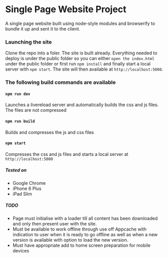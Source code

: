 # Single Page Website Project

A single page website built using node-style modules and browserify to bundle it up and sent it to the client. 

### Launching the site

Clone the repo into a foler. The site is built already. Everything needed to deploy is under the public folder so you can either `open the index.html` under the public folder or first run `npm install` and finally start a local server with `npm start`. The site will then available at `http://localhost:5000`.

### The following build commands are  available

#### `npm run dev`
Launches a livereload server and automatically builds the css and js files. The files are not compressed

#### `npm run build`
Builds and compresses the js and css files

#### `npm start`
Compresses the css and js files and starts a local server at `http://localhost:5000`

##### Tested on

* Google Chrome
* iPhone 6 Plus
* iPad Slim

##### TODO

* Page must initialise with a loader till all content has been downloaded and only then present user with the site.
* Must be available to work offline through use off Appcache with indication to user when it is ready to go offline as well as when a new version is available with option to load the new version.
* Must have appropriate add to home screen preparation for mobile devices
